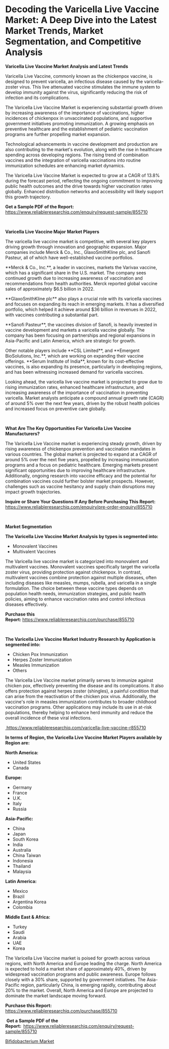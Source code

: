 <p><h1>Decoding the Varicella Live Vaccine Market: A Deep Dive into the Latest Market Trends, Market Segmentation, and Competitive Analysis</h1></p><p><strong>Varicella Live Vaccine Market Analysis and Latest Trends</strong></p>
<p><p>Varicella Live Vaccine, commonly known as the chickenpox vaccine, is designed to prevent varicella, an infectious disease caused by the varicella-zoster virus. This live attenuated vaccine stimulates the immune system to develop immunity against the virus, significantly reducing the risk of infection and its complications. </p><p>The Varicella Live Vaccine Market is experiencing substantial growth driven by increasing awareness of the importance of vaccinations, higher incidences of chickenpox in unvaccinated populations, and supportive government initiatives promoting immunization. A growing emphasis on preventive healthcare and the establishment of pediatric vaccination programs are further propelling market expansion.</p><p>Technological advancements in vaccine development and production are also contributing to the market's evolution, along with the rise in healthcare spending across developing regions. The rising trend of combination vaccines and the integration of varicella vaccinations into routine immunization schedules are enhancing market dynamics. </p><p>The Varicella Live Vaccine Market is expected to grow at a CAGR of 13.8% during the forecast period, reflecting the ongoing commitment to improving public health outcomes and the drive towards higher vaccination rates globally. Enhanced distribution networks and accessibility will likely support this growth trajectory.</p></p>
<p><strong>Get a Sample PDF of the Report:&nbsp;</strong> <a href="https://www.reliableresearchiq.com/enquiry/request-sample/855710?utm_campaign=3027&utm_medium=2&utm_source=Github&utm_content=ia&utm_term=08032025&utm_id=varicella-live-vaccine">https://www.reliableresearchiq.com/enquiry/request-sample/855710</a></p>
<p>&nbsp;</p>
<p><strong>Varicella Live Vaccine Major Market Players</strong></p>
<p><p>The varicella live vaccine market is competitive, with several key players driving growth through innovation and geographic expansion. Major companies include Merck & Co., Inc., GlaxoSmithKline plc, and Sanofi Pasteur, all of which have well-established vaccine portfolios.</p><p>**Merck & Co., Inc.**, a leader in vaccines, markets the Varivax vaccine, which has a significant share in the U.S. market. The company sees continued growth due to increasing awareness of vaccination and recommendations from health authorities. Merck reported global vaccine sales of approximately $6.5 billion in 2022.</p><p>**GlaxoSmithKline plc** also plays a crucial role with its varicella vaccines and focuses on expanding its reach in emerging markets. It has a diversified portfolio, which helped it achieve around $36 billion in revenues in 2022, with vaccines contributing a substantial part.</p><p>**Sanofi Pasteur**, the vaccines division of Sanofi, is heavily invested in vaccine development and markets a varicella vaccine globally. The company has been focusing on partnerships and regional expansions in Asia-Pacific and Latin America, which are strategic for growth.</p><p>Other notable players include **CSL Limited**, and **Emergent BioSolutions, Inc.**, which are working on expanding their vaccine offerings. **Serum Institute of India**, known for its cost-effective vaccines, is also expanding its presence, particularly in developing regions, and has been witnessing increased demand for varicella vaccines.</p><p>Looking ahead, the varicella live vaccine market is projected to grow due to rising immunization rates, enhanced healthcare infrastructure, and increasing awareness of the importance of vaccination in preventing varicella. Market analysts anticipate a compound annual growth rate (CAGR) of around 5% over the next few years, driven by the robust health policies and increased focus on preventive care globally.</p></p>
<p>&nbsp;</p>
<p><strong>What Are The Key Opportunities For Varicella Live Vaccine Manufacturers?</strong></p>
<p><p>The Varicella Live Vaccine market is experiencing steady growth, driven by rising awareness of chickenpox prevention and vaccination mandates in various countries. The global market is projected to expand at a CAGR of around 5% over the next five years, propelled by increasing immunization programs and a focus on pediatric healthcare. Emerging markets present significant opportunities due to improving healthcare infrastructure. Additionally, ongoing research into vaccine efficacy and the potential for combination vaccines could further bolster market prospects. However, challenges such as vaccine hesitancy and supply chain disruptions may impact growth trajectories.</p></p>
<p><strong>Inquire or Share Your Questions If Any Before Purchasing This Report:</strong> <a href="https://www.reliableresearchiq.com/enquiry/pre-order-enquiry/855710?utm_campaign=3027&utm_medium=2&utm_source=Github&utm_content=ia&utm_term=08032025&utm_id=varicella-live-vaccine">https://www.reliableresearchiq.com/enquiry/pre-order-enquiry/855710</a></p>
<p>&nbsp;</p>
<p><strong>Market Segmentation</strong></p>
<p><strong>The Varicella Live Vaccine Market Analysis by types is segmented into:</strong></p>
<p><ul><li>Monovalent Vaccines</li><li>Multivalent Vaccines</li></ul></p>
<p><p>The Varicella live vaccine market is categorized into monovalent and multivalent vaccines. Monovalent vaccines specifically target the varicella zoster virus, providing protection against chickenpox. In contrast, multivalent vaccines combine protection against multiple diseases, often including diseases like measles, mumps, rubella, and varicella in a single formulation. The choice between these vaccine types depends on population health needs, immunization strategies, and public health policies, aiming to enhance vaccination rates and control infectious diseases effectively.</p></p>
<p><strong>Purchase this Report:&nbsp;</strong><a href="https://www.reliableresearchiq.com/purchase/855710?utm_campaign=3027&utm_medium=2&utm_source=Github&utm_content=ia&utm_term=08032025&utm_id=varicella-live-vaccine">https://www.reliableresearchiq.com/purchase/855710</a></p>
<p>&nbsp;</p>
<p><strong>The Varicella Live Vaccine Market Industry Research by Application is segmented into:</strong></p>
<p><ul><li>Chicken Pox Immunization</li><li>Herpes Zoster Immunization</li><li>Measles Immunization</li><li>Others</li></ul></p>
<p><p>The Varicella Live Vaccine market primarily serves to immunize against chicken pox, effectively preventing the disease and its complications. It also offers protection against herpes zoster (shingles), a painful condition that can arise from the reactivation of the chicken pox virus. Additionally, the vaccine's role in measles immunization contributes to broader childhood vaccination programs. Other applications may include its use in at-risk populations, thereby helping to enhance herd immunity and reduce the overall incidence of these viral infections.</p></p>
<p><a href="https://www.reliableresearchiq.com/varicella-live-vaccine-r855710?utm_campaign=3027&utm_medium=2&utm_source=Github&utm_content=ia&utm_term=08032025&utm_id=varicella-live-vaccine">&nbsp;https://www.reliableresearchiq.com/varicella-live-vaccine-r855710</a></p>
<p><strong>In terms of Region, the Varicella Live Vaccine Market Players available by Region are:</strong></p>
<p>
    <p> <strong> North America: </strong>
        <ul>
            <li>United States</li>
            <li>Canada</li>
        </ul>
        </p> 
    <p> <strong> Europe: </strong>
        <ul>
            <li>Germany</li>
            <li>France</li>
            <li>U.K.</li>
            <li>Italy</li>
            <li>Russia</li>
        </ul>
        </p> 
    <p> <strong> Asia-Pacific: </strong>
        <ul>
            <li>China</li>
            <li>Japan</li>
            <li>South Korea</li>
            <li>India</li>
            <li>Australia</li>
            <li>China Taiwan</li>
            <li>Indonesia</li>
            <li>Thailand</li>
            <li>Malaysia</li>
        </ul>
        </p> 
    <p> <strong> Latin America: </strong>
        <ul>
            <li>Mexico</li>
            <li>Brazil</li>
            <li>Argentina Korea</li>
            <li>Colombia</li>
        </ul>
        </p> 
    <p> <strong> Middle East & Africa: </strong>
        <ul>
            <li>Turkey</li>
            <li>Saudi</li>
            <li>Arabia</li>
            <li>UAE</li>
            <li>Korea</li>
        </ul>
    </p>
    </p>
<p><p>The Varicella Live Vaccine market is poised for growth across various regions, with North America and Europe leading the charge. North America is expected to hold a market share of approximately 40%, driven by widespread vaccination programs and public awareness. Europe follows closely with a 30% share, supported by government initiatives. The Asia-Pacific region, particularly China, is emerging rapidly, contributing about 20% to the market. Overall, North America and Europe are projected to dominate the market landscape moving forward.</p></p>
<p><strong>Purchase this Report: </strong><a href="https://www.reliableresearchiq.com/purchase/855710?utm_campaign=3027&utm_medium=2&utm_source=Github&utm_content=ia&utm_term=08032025&utm_id=varicella-live-vaccine">https://www.reliableresearchiq.com/purchase/855710</a></p>
<p>&nbsp;<strong>Get a Sample PDF of the Report:&nbsp;&nbsp;</strong><a href="https://www.reliableresearchiq.com/enquiry/request-sample/855710?utm_campaign=3027&utm_medium=2&utm_source=Github&utm_content=ia&utm_term=08032025&utm_id=varicella-live-vaccine">https://www.reliableresearchiq.com/enquiry/request-sample/855710</a></p>
<p><strong></strong></p>
<p><p><a href="https://github.com/leehihkl/Market-Research-Report-List-1/blob/main/bifidobacterium-market.md?utm_campaign=3027&utm_medium=2&utm_source=Github&utm_content=ia&utm_term=08032025&utm_id=varicella-live-vaccine">Bifidobacterium Market</a></p></p>
